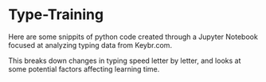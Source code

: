 # Type-Training

Here are some snippits of python code created through a Jupyter Notebook
focused at analyzing typing data from Keybr.com.

This breaks down changes in typing speed letter by letter,
and looks at some potential factors affecting learning time.


